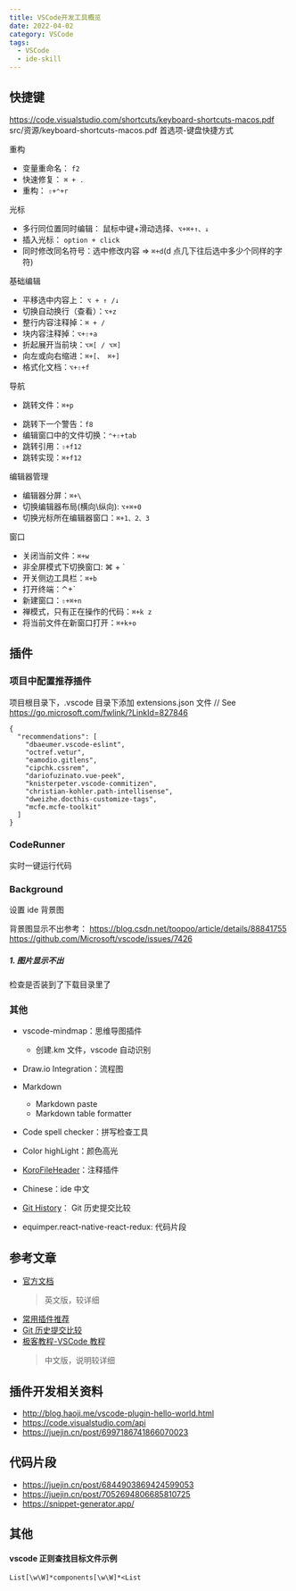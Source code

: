 ```yaml
---
title: VSCode开发工具概览
date: 2022-04-02
category: VSCode
tags:
  - VSCode
  - ide-skill
---
```


<!-- more -->
## 快捷键

https://code.visualstudio.com/shortcuts/keyboard-shortcuts-macos.pdf
src/资源/keyboard-shortcuts-macos.pdf
首选项-键盘快捷方式

重构

- 变量重命名： `f2`
- 快速修复： `⌘ + .`
- 重构： `⇧+⌃+r`

光标

- 多行同位置同时编辑： 鼠标中键+滑动选择、`⌥+⌘+↑、↓`
- 插入光标： `option + click`
- 同时修改同名符号：选中修改内容 => `⌘+d`(d 点几下往后选中多少个同样的字符)

基础编辑

- 平移选中内容上： `⌥ + ↑ /↓`
- 切换自动换行（查看）：`⌥+z`
- 整行内容注释掉：`⌘ + /`
- 块内容注释掉：`⌥+⇧+a`
- 折起展开当前块：`⌥⌘[ / ⌥⌘]`
- 向左或向右缩进：`⌘+[、 ⌘+]`
- 格式化文档：`⌥+⇧+f`

导航

- 跳转文件：`⌘+p`
<!-- - 跳转指定行： -->
- 跳转下一个警告：`f8`
- 编辑窗口中的文件切换：`⌃+⇧+tab`
- 跳转引用：`⇧+f12`
- 跳转实现：`⌘+f12`

编辑器管理

- 编辑器分屏：`⌘+\`
- 切换编辑器布局(横向\纵向): `⌥+⌘+0`
- 切换光标所在编辑器窗口：`⌘+1、2、3`

窗口

- 关闭当前文件：`⌘+w`
- 非全屏模式下切换窗口: ⌘ + `
- 开关侧边工具栏：`⌘+b`
- 打开终端：⌃+`
- 新建窗口：`⇧+⌘+n`
- 禅模式，只有正在操作的代码：`⌘+k z`
- 将当前文件在新窗口打开：`⌘+k+o`

## 插件

### 项目中配置推荐插件

项目根目录下，.vscode 目录下添加 extensions.json 文件
// See https://go.microsoft.com/fwlink/?LinkId=827846

```
{
  "recommendations": [
    "dbaeumer.vscode-eslint",
    "octref.vetur",
    "eamodio.gitlens",
    "cipchk.cssrem",
    "dariofuzinato.vue-peek",
    "knisterpeter.vscode-commitizen",
    "christian-kohler.path-intellisense",
    "dweizhe.docthis-customize-tags",
    "mcfe.mcfe-toolkit"
  ]
}
```

### CodeRunner

实时一键运行代码

### Background

设置 ide 背景图

背景图显示不出参考：
https://blog.csdn.net/toopoo/article/details/88841755
https://github.com/Microsoft/vscode/issues/7426

##### 1. 图片显示不出

检查是否装到了下载目录里了

### 其他

- vscode-mindmap：思维导图插件
  - 创建.km 文件，vscode 自动识别

- Draw.io Integration：流程图

- Markdown
  - Markdown paste
  - Markdown table formatter

- Code spell checker：拼写检查工具

- Color highLight：颜色高光

- [KoroFileHeader](https://github.com/OBKoro1/koro1FileHeader/wiki/%E9%85%8D%E7%BD%AE)：注释插件

- Chinese：ide 中文

- [Git History](https://www.cnblogs.com/EdisonVan/p/10642698.html)： Git 历史提交比较

- equimper.react-native-react-redux: 代码片段

## 参考文章

- [官方文档](https://code.visualstudio.com/docs/languages/javascript)
  > 英文版，较详细
- [常用插件推荐](https://www.jianshu.com/p/3eebde5748a6)
- [Git 历史提交比较](https://www.cnblogs.com/EdisonVan/p/10642698.html)
- [极客教程-VSCode 教程](https://geek-docs.com/vscode/vscode-tutorials/what-is-vscode.html)
  > 中文版，说明较详细

## 插件开发相关资料

- http://blog.haoji.me/vscode-plugin-hello-world.html
- https://code.visualstudio.com/api
- https://juejin.cn/post/6997186741866070023

## 代码片段

- https://juejin.cn/post/6844903869424599053
- https://juejin.cn/post/7052694806685810725
- https://snippet-generator.app/

## 其他

#### vscode 正则查找目标文件示例

```
List[\w\W]*components[\w\W]*<List
```
